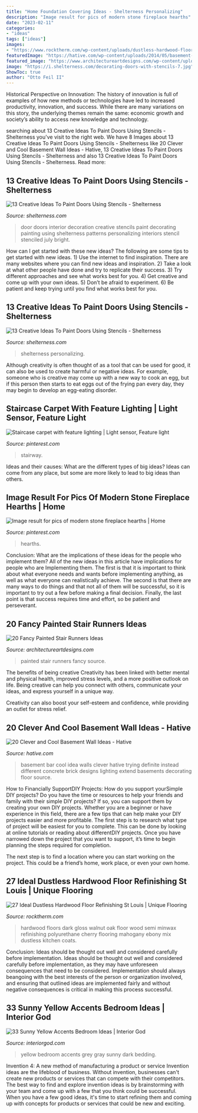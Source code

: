 ```yaml
---
title: "Home Foundation Covering Ideas - Shelterness Personalizing"
description: "Image result for pics of modern stone fireplace hearths"
date: "2023-02-11"
categories:
- "ideas"
tags: ["ideas"]
images:
- "https://www.rocktherm.com/wp-content/uploads/dustless-hardwood-floor-refinishing-st-louis-of-red-oak-hardwood-floors-after-three-coats-of-polyurethane-semi-gloss-intended-for-red-oak-hardwood-floors-after-three-coats-of-polyurethane-se.jpg"
featuredImage: "https://hative.com/wp-content/uploads/2014/05/basement-wall-ideas/4-basement-bar-wall-idea.jpg"
featured_image: "https://www.architectureartdesigns.com/wp-content/uploads/2013/09/asas.jpg"
image: "https://i.shelterness.com/decorating-doors-with-stencils-7.jpg"
ShowToc: true
author: "Otto Feil II"
---
```



Historical Perspective on Innovation:
The history of innovation is full of examples of how new methods or technologies have led to increased productivity, innovation, and success. While there are many variations on this story, the underlying themes remain the same: economic growth and society’s ability to access new knowledge and technology.

	

		
searching about 13 Creative Ideas To Paint Doors Using Stencils - Shelterness you've visit to the right web. We have 8 Images about 13 Creative Ideas To Paint Doors Using Stencils - Shelterness like 20 Clever and Cool Basement Wall Ideas - Hative, 13 Creative Ideas To Paint Doors Using Stencils - Shelterness and also 13 Creative Ideas To Paint Doors Using Stencils - Shelterness. Read more:
		
    
## 13 Creative Ideas To Paint Doors Using Stencils - Shelterness

<img loading=lazy src="http://i.shelterness.com/decorating-doors-with-stencils-6.jpg" onerror="this.onerror=null;this.src='https://tse4.mm.bing.net/th?id=OIP.drVYAIkvCbb0LWTvdXAUdQAAAA&amp;pid=15.1';" alt="13 Creative Ideas To Paint Doors Using Stencils - Shelterness">

_Source: shelterness.com_

>door doors interior decoration creative stencils paint decorating painting using shelterness patterns personalizing interiors stencil stenciled july bright. 

	

How can I get started with these new ideas?
The following are some tips to get started with new ideas. 1) Use the internet to find inspiration. There are many websites where you can find new ideas and inspiration. 2) Take a look at what other people have done and try to replicate their success. 3) Try different approaches and see what works best for you. 4) Get creative and come up with your own ideas. 5) Don’t be afraid to experiment. 6) Be patient and keep trying until you find what works best for you.

    
## 13 Creative Ideas To Paint Doors Using Stencils - Shelterness

<img loading=lazy src="https://i.shelterness.com/decorating-doors-with-stencils-7.jpg" onerror="this.onerror=null;this.src='https://tse2.mm.bing.net/th?id=OIP.QscQuD-hCehZajY9HmzyMwAAAA&amp;pid=15.1';" alt="13 Creative Ideas To Paint Doors Using Stencils - Shelterness">

_Source: shelterness.com_

>shelterness personalizing. 

	

Although creativity is often thought of as a tool that can be used for good, it can also be used to create harmful or negative ideas. For example, someone who is creative may come up with a new way to cook an egg, but if this person then starts to eat eggs out of the frying pan every day, they may begin to develop an egg-eating disorder.

    
## Staircase Carpet With Feature Lighting | Light Sensor, Feature Light

<img loading=lazy src="https://i.pinimg.com/736x/77/59/6b/77596baa7a606cab70a46fc4aa8643ac--staircases-carpets.jpg" onerror="this.onerror=null;this.src='https://tse3.mm.bing.net/th?id=OIP.XjnOGWrKQWfHg1ToWm3OiwHaNK&amp;pid=15.1';" alt="Staircase carpet with feature lighting | Light sensor, Feature light">

_Source: pinterest.com_

>stairway. 

	

Ideas and their causes: What are the different types of big ideas?
Ideas can come from any place, but some are more likely to lead to big ideas than others.

    
## Image Result For Pics Of Modern Stone Fireplace Hearths | Home

<img loading=lazy src="https://i.pinimg.com/736x/7a/05/62/7a056291cdd44955ec3fdfa85af935cf.jpg" onerror="this.onerror=null;this.src='https://tse2.mm.bing.net/th?id=OIP.12Q1KD4KOQm1l2Aaihx6zgHaLH&amp;pid=15.1';" alt="Image result for pics of modern stone fireplace hearths | Home">

_Source: pinterest.com_

>hearths. 

	

Conclusion: What are the implications of these ideas for the people who implement them?
All of the new ideas in this article have implications for people who are Implementing them. The first is that it is important to think about what everyone needs and wants before implementing anything, as well as what everyone can realistically achieve. The second is that there are many ways to do things and that not all of them will be successful, so it is important to try out a few before making a final decision. Finally, the last point is that success requires time and effort, so be patient and perseverant.

    
## 20 Fancy Painted Stair Runners Ideas

<img loading=lazy src="https://www.architectureartdesigns.com/wp-content/uploads/2013/09/asas.jpg" onerror="this.onerror=null;this.src='https://tse3.mm.bing.net/th?id=OIP.u_CxQ9uVq8VhvTUQCDL0uwHaJo&amp;pid=15.1';" alt="20 Fancy Painted Stair Runners Ideas">

_Source: architectureartdesigns.com_

>painted stair runners fancy source. 

	

The benefits of being creative
Creativity has been linked with better mental and physical health, improved stress levels, and a more positive outlook on life.
Being creative can help you connect with others, communicate your ideas, and express yourself in a unique way.

Creativity can also boost your self-esteem and confidence, while providing an outlet for stress relief.

    
## 20 Clever And Cool Basement Wall Ideas - Hative

<img loading=lazy src="https://hative.com/wp-content/uploads/2014/05/basement-wall-ideas/4-basement-bar-wall-idea.jpg" onerror="this.onerror=null;this.src='https://tse2.mm.bing.net/th?id=OIP.VrK1x4OanKNsJ2TRbGXaCgHaE8&amp;pid=15.1';" alt="20 Clever and Cool Basement Wall Ideas - Hative">

_Source: hative.com_

>basement bar cool idea walls clever hative trying definite instead different concrete brick designs lighting extend basements decorating floor source. 

	

How to Financially SupportDIY Projects: How do you support yourSimple DIY projects?
Do you have the time or resources to help your friends and family with their simple DIY projects? If so, you can support them by creating your own DIY projects. Whether you are a beginner or have experience in this field, there are a few tips that can help make your DIY projects easier and more profitable.
The first step is to research what type of project will be easiest for you to complete. This can be done by looking at online tutorials or reading about differentDIY projects. Once you have narrowed down the project that you want to support, it’s time to begin planning the steps required for completion.

The next step is to find a location where you can start working on the project. This could be a friend’s home, work place, or even your own home.

    
## 27 Ideal Dustless Hardwood Floor Refinishing St Louis | Unique Flooring

<img loading=lazy src="https://www.rocktherm.com/wp-content/uploads/dustless-hardwood-floor-refinishing-st-louis-of-red-oak-hardwood-floors-after-three-coats-of-polyurethane-semi-gloss-intended-for-red-oak-hardwood-floors-after-three-coats-of-polyurethane-se.jpg" onerror="this.onerror=null;this.src='https://tse3.mm.bing.net/th?id=OIP.yV8jzOpwWr1VKwrZ7xd8egHaJ4&amp;pid=15.1';" alt="27 Ideal Dustless Hardwood Floor Refinishing St Louis | Unique Flooring">

_Source: rocktherm.com_

>hardwood floors dark gloss walnut oak floor wood semi minwax refinishing polyurethane cherry flooring mahogany ebony mix dustless kitchen coats. 

	

Conclusion: Ideas should be thought out well and considered carefully before implementation.
Ideas should be thought out well and considered carefully before implementation, as they may have unforeseen consequences that need to be considered. Implementation should always beangoing with the best interests of the person or organization involved, and ensuring that outlined ideas are implemented fairly and without negative consequences is critical in making this process successful.

    
## 33 Sunny Yellow Accents Bedroom Ideas | Interior God

<img loading=lazy src="http://interiorgod.com/wp-content/uploads/2016/06/grey-yellow-bedroom-ideas-dark-gray-wall-yellow-bedding.jpg" onerror="this.onerror=null;this.src='https://tse4.mm.bing.net/th?id=OIP.2BUmk1ANy9zSXgoufmgzRwHaJ4&amp;pid=15.1';" alt="33 Sunny Yellow Accents Bedroom Ideas | Interior God">

_Source: interiorgod.com_

>yellow bedroom accents grey gray sunny dark bedding. 

	

Invention 4: A new method of manufacturing a product or service
Invention ideas are the lifeblood of business. Without invention, businesses can't create new products or services that can compete with their competitors. The best way to find and explore invention ideas is by brainstorming with your team and come up with a few that you think could be successful. When you have a few good ideas, it's time to start refining them and coming up with concepts for products or services that could be new and exciting.

